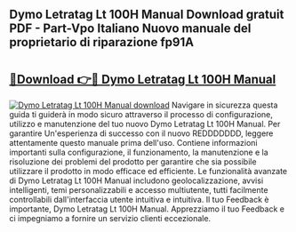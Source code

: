 ## Dymo Letratag Lt 100H Manual Download gratuit PDF - Part-Vpo Italiano Nuovo manuale del proprietario di riparazione fp91A

# <h2><a href="http://dfcq4bq.blite.top/?on=Dymo+Letratag+Lt+100H+Manual">🔗Download 👉🔴 Dymo Letratag Lt 100H Manual</a></h2>

[![Dymo Letratag Lt 100H Manual download](https://i.imgur.com/lujVjoI.png)](http://dfcq4bq.blite.top/?on=Dymo+Letratag+Lt+100H+Manual)
Navigare in sicurezza questa guida ti guiderà in modo sicuro attraverso il processo di configurazione, utilizzo e manutenzione del tuo nuovo Dymo Letratag Lt 100H Manual. Per garantire Un'esperienza di successo con il nuovo REDDDDDDD, leggere attentamente questo manuale prima dell'uso. Contiene informazioni importanti sulla configurazione, il funzionamento, la manutenzione e la risoluzione dei problemi del prodotto per garantire che sia possibile utilizzare il prodotto in modo efficace ed efficiente. Le funzionalità avanzate di Dymo Letratag Lt 100H Manual includono geolocalizzazione, avvisi intelligenti, temi personalizzabili e accesso multiutente, tutti facilmente controllabili dall'interfaccia utente intuitiva e intuitiva. Il tuo Feedback è importante, Dymo Letratag Lt 100H Manual. Apprezziamo il tuo Feedback e ci impegniamo a fornire un servizio clienti eccezionale.
